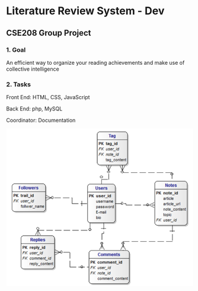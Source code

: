 # Literature Review System - Dev
## CSE208 Group Project

### 1. Goal
An efficient way to organize your reading achievements and make use of collective intelligence

### 2. Tasks
Front End: HTML, CSS, JavaScript

Back End: php, MySQL

Coordinator: Documentation

![Alt text](/pic/Database.png)
